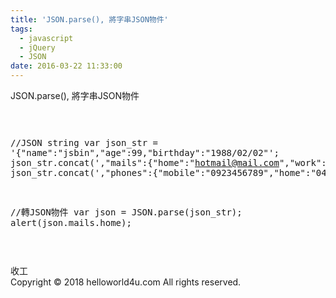 ```yaml
---
title: 'JSON.parse(), 將字串JSON物件'
tags:
  - javascript
  - jQuery
  - JSON
date: 2016-03-22 11:33:00
---
```


JSON.parse(), 將字串JSON物件 <pre class="prettyprint">

//JSON string 
var json_str = '{"name":"jsbin","age":99,"birthday":"1988/02/02"';
json_str.concat(',"mails":{"home":"hotmail@mail.com","work":"yahoo@mail.com"}');
json_str.concat(',"phones":{"mobile":"0923456789","home":"048353868"}}');

//轉JSON物件
var json = JSON.parse(json_str);
alert(json.mails.home);

</pre> 收工<div class="blogger-post-footer">Copyright © 2018 helloworld4u.com All rights reserved.</div>